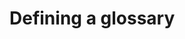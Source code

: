 <!-- SPDX-License-Identifier: CC-BY-4.0 -->
<!-- Copyright Contributors to the ODPi Data Governance project. -->

# Defining a glossary
